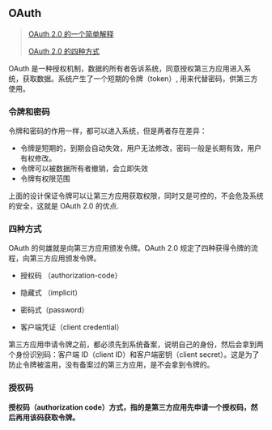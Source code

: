 ## OAuth 

> [OAuth 2.0 的一个简单解释](http://www.ruanyifeng.com/blog/2019/04/oauth_design.html)
>
> [OAuth 2.0 的四种方式](http://www.ruanyifeng.com/blog/2019/04/oauth-grant-types.html)

OAuth 是一种授权机制，数据的所有者告诉系统，同意授权第三方应用进入系统，获取数据。系统产生了一个短期的令牌（token）, 用来代替密码，供第三方使用。

### 令牌和密码

令牌和密码的作用一样，都可以进入系统，但是两者存在差异：

- 令牌是短期的，到期会自动失效，用户无法修改，密码一般是长期有效，用户有权修改。
- 令牌可以被数据所有者撤销，会立即失效
- 令牌有权限范围

上面的设计保证令牌可以让第三方应用获取权限，同时又是可控的，不会危及系统的安全，这就是 OAuth 2.0 的优点.

### 四种方式

OAuth 的何雄就是向第三方应用颁发令牌。OAuth 2.0 规定了四种获得令牌的流程，向第三方应用颁发令牌。

- 授权码 （authorization-code）

- 隐藏式 （implicit）
- 密码式（password）
- 客户端凭证（client credential）

第三方应用申请令牌之前，都必须先到系统备案，说明自己的身份，然后会拿到两个身份识别码：客户端 ID（client ID）和客户端密钥（client secret）。这是为了防止令牌被滥用，没有备案过的第三方应用，是不会拿到令牌的。

### 授权码

**授权码（authorization code）方式，指的是第三方应用先申请一个授权码，然后再用该码获取令牌。**

